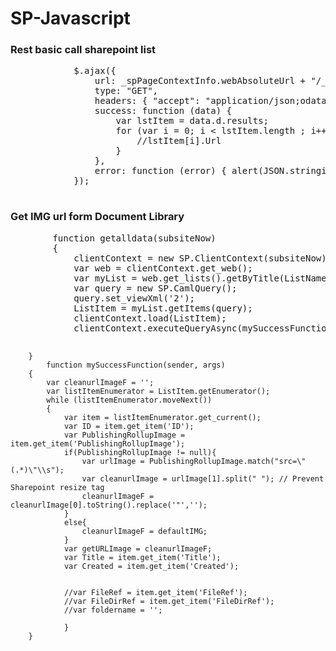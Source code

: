 # SP-Javascript

<h3>Rest basic call sharepoint list</h3>
<pre>
		    $.ajax({
		        url: _spPageContextInfo.webAbsoluteUrl + "/_api/web/...list...",
		        type: "GET",
		        headers: { "accept": "application/json;odata=verbose" },
		        success: function (data) {
		            var lstItem = data.d.results;
		            for (var i = 0; i < lstItem.length ; i++) {
		                //lstItem[i].Url
		            }
		        },
		        error: function (error) { alert(JSON.stringify(error)); }
		    });
		
</pre>
<h3>Get IMG url form Document Library</h3>
<pre>
		function getalldata(subsiteNow) 
		{ 
		    clientContext = new SP.ClientContext(subsiteNow);
			var web = clientContext.get_web();
			var myList = web.get_lists().getByTitle(ListName);
			var query = new SP.CamlQuery(); 
			query.set_viewXml('<View><Query><Where></Where></Query><RowLimit>2</RowLimit></View>');
          	ListItem = myList.getItems(query); 
			clientContext.load(ListItem); 
			clientContext.executeQueryAsync(mySuccessFunction, myFailFunction);
			
		}
        	function mySuccessFunction(sender, args) 
		{
			var cleanurlImageF = '';
			var listItemEnumerator = ListItem.getEnumerator();
			while (listItemEnumerator.moveNext())        
			{
				var item = listItemEnumerator.get_current();
				var ID = item.get_item('ID');
				var PublishingRollupImage = item.get_item('PublishingRollupImage');
				if(PublishingRollupImage != null){
					var urlImage = PublishingRollupImage.match("src=\"(.*)\"\\s");
					var cleanurlImage = urlImage[1].split(" "); // Prevent Sharepoint resize tag
					cleanurlImageF = cleanurlImage[0].toString().replace('"','');
				}
				else{
					cleanurlImageF = defaultIMG;
				}
				var getURLImage = cleanurlImageF;
				var Title = item.get_item('Title');
				var Created = item.get_item('Created');
			
			  
			    //var FileRef = item.get_item('FileRef');
			    //var FileDirRef = item.get_item('FileDirRef');
			    //var foldername = '';
			   
        		}
		}
</pre>
